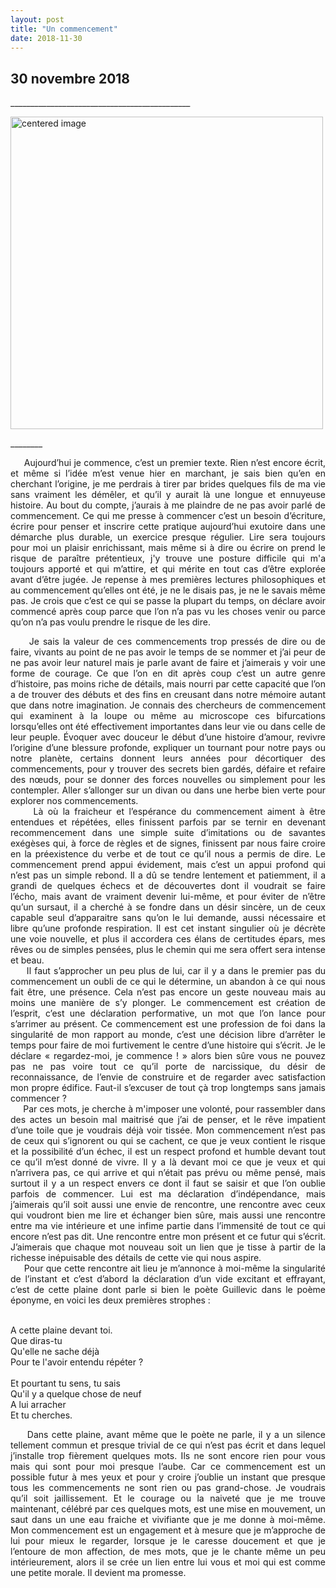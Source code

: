 ```yaml
---
layout: post
title: "Un commencement"
date: 2018-11-30
---
```


<h2> 30 novembre 2018 </h2>

\_____________________________________________

<div>
    <img class="marginauto" src="{{ '/assets/Un-Commencement.jpg' | prepend: site.baseurl }}"
    alt="centered image"
    width="500"/>
</div>

\________

<div style="text-align: justify">

     Aujourd’hui je commence, c’est un premier texte. Rien n’est encore écrit, et même si l’idée m’est venue hier en marchant, je sais bien qu’en en cherchant l’origine, je me perdrais à tirer par brides quelques fils de ma vie sans vraiment les démêler, et qu’il y aurait là une longue et ennuyeuse histoire. Au bout du compte, j’aurais à me plaindre de ne pas avoir parlé de commencement. Ce qui me presse à commencer c’est un besoin d’écriture, écrire pour penser et inscrire cette pratique aujourd’hui exutoire dans une démarche plus durable, un exercice presque régulier. Lire sera toujours pour moi un plaisir enrichissant, mais même si à dire ou écrire on prend le risque de paraître prétentieux, j'y trouve une posture difficile qui m'a toujours apporté et qui m’attire, et qui mérite en tout cas d’être explorée avant d’être jugée. Je repense à mes premières lectures philosophiques et au commencement qu’elles ont été, je ne le disais pas, je ne le savais même pas. Je crois que c’est ce qui se passe la plupart du temps, on déclare avoir commencé après coup parce que l’on n’a pas vu les choses venir ou parce qu’on n’a pas voulu prendre le risque de les dire.
</div>

<div style="text-align: justify">
     Je sais la valeur de ces commencements trop pressés de dire ou de faire, vivants au point de ne pas avoir le temps de se nommer et j’ai peur de ne pas avoir leur naturel mais je parle avant de faire et j’aimerais y voir une forme de courage. Ce que l’on en dit après coup c’est un autre genre d’histoire, pas moins riche de détails, mais nourri par cette capacité que l’on a de trouver des débuts et des fins en creusant dans notre mémoire autant que dans notre imagination. Je connais des chercheurs de commencement qui examinent à la loupe ou même au microscope ces bifurcations lorsqu’elles ont été effectivement importantes dans leur vie ou dans celle de leur peuple. Évoquer avec douceur le début d’une histoire d’amour, revivre l’origine d’une blessure profonde, expliquer un tournant pour notre pays ou notre planète, certains donnent leurs années pour décortiquer des commencements, pour y trouver des secrets bien gardés, défaire et refaire des nœuds, pour se donner des forces nouvelles ou simplement pour les contempler. Aller s’allonger sur un divan ou dans une herbe bien verte pour explorer nos commencements.
</div>

<div style="text-align: justify">
     Là où la fraicheur et l’espérance du commencement aiment à être entendues et répétées, elles finissent parfois par se ternir en devenant recommencement dans une simple suite d’imitations ou de savantes exégèses qui, à force de règles et de signes, finissent par nous faire croire en la préexistence du verbe et de tout ce qu’il nous a permis de dire. Le commencement prend appui évidement, mais c’est un appui profond qui n’est pas un simple rebond. Il a dû se tendre lentement et patiemment, il a grandi de quelques échecs et de découvertes dont il voudrait se faire l’écho, mais avant de vraiment devenir lui-même, et pour éviter de n’être qu’un sursaut, il a cherché à se fondre dans un désir sincère, un de ceux capable seul d’apparaitre sans qu’on le lui demande, aussi nécessaire et libre qu’une profonde respiration. Il est cet instant singulier où je décrète une voie nouvelle, et plus il accordera ces élans de certitudes épars, mes rêves ou de simples pensées, plus le chemin qui me sera offert sera intense et beau.
</div>

<div style="text-align: justify">
     Il faut s’approcher un peu plus de lui, car il y a dans le premier pas du commencement un oubli de ce qui le détermine, un abandon à ce qui nous fait être, une présence. Cela n’est pas encore un geste nouveau mais au moins une manière de s’y plonger. Le commencement est création de l’esprit, c’est une déclaration performative, un mot que l’on lance pour s’arrimer au présent. Ce commencement est une profession de foi dans la singularité de mon rapport au monde, c’est une décision libre d’arrêter le temps pour faire de moi furtivement le centre d’une histoire qui s’écrit. Je le déclare « regardez-moi, je commence ! » alors bien sûre vous ne pouvez pas ne pas voire tout ce qu’il porte de narcissique, du désir de reconnaissance, de l’envie de construire et de regarder avec satisfaction mon propre édifice. Faut-il s’excuser de tout çà trop longtemps sans jamais commencer ?
</div>

<div style="text-align: justify">
     Par ces mots, je cherche à m'imposer une volonté, pour rassembler dans des actes un besoin mal maitrisé que j’ai de penser, et le rêve impatient d’une toile que je voudrais déjà voir tissée. Mon commencement n’est pas de ceux qui s’ignorent ou qui se cachent, ce que je veux contient le risque et la possibilité d’un échec, il est un respect profond et humble devant tout ce qu’il m’est donné de vivre. Il y a là devant moi ce que je veux et qui n’arrivera pas, ce qui arrive et qui n’était pas prévu ou même pensé, mais surtout il y a un respect envers ce dont il faut se saisir et que l’on oublie parfois de commencer. Lui est ma déclaration d’indépendance, mais j’aimerais qu’il soit aussi une envie de rencontre, une rencontre avec ceux qui voudront bien me lire et échanger bien sûre, mais aussi une rencontre entre ma vie intérieure et une infime partie dans l’immensité de tout ce qui encore n’est pas dit. Une rencontre entre mon présent et ce futur qui s’écrit. J’aimerais que chaque mot nouveau soit un lien que je tisse à partir de la richesse inépuisable des détails de cette vie qui nous aspire.
</div>

<div style="text-align: justify">
     Pour que cette rencontre ait lieu je m’annonce à moi-même la singularité de l’instant et c’est d’abord la déclaration d’un vide excitant et effrayant, c’est de cette plaine dont parle si bien le poète Guillevic dans le poème éponyme, en voici les deux premières strophes :
</div>

<p>
  <br>A cette plaine devant toi.
  <br>Que diras-tu
  <br>Qu'elle ne sache déjà
  <br>Pour te l'avoir entendu répéter ?
  <br>
  <br>Et pourtant tu sens, tu sais
  <br>Qu'il y a quelque chose de neuf 
  <br>A lui arracher 
  <br>Et tu cherches.
</p>



<div style="text-align: justify">
     Dans cette plaine, avant même que le poète ne parle, il y a un silence tellement commun et presque trivial de ce qui n’est pas écrit et dans lequel j’installe trop fièrement quelques mots. Ils ne sont encore rien pour vous mais qui sont pour moi presque l’aube. Car ce commencement est un possible futur à mes yeux et pour y croire j’oublie un instant que presque tous les commencements ne sont rien ou pas grand-chose. Je voudrais qu’il soit jaillissement. Et le courage ou la naiveté que je me trouve maintenant, célébré par ces quelques mots, est une mise en mouvement, un saut dans un une eau fraiche et vivifiante que je me donne à moi-même. Mon commencement est un engagement et à mesure que je m’approche de lui pour mieux le regarder, lorsque je le caresse doucement et que je l’entoure de mon affection, de mes mots, que je le chante même un peu intérieurement, alors il se crée un lien entre lui vous et moi qui est comme une petite morale. Il devient ma promesse.
</div>
